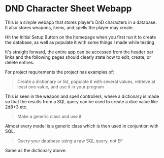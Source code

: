 # DND Character Sheet Webapp
This is a simple webapp that stores player's DnD characters in a database. It also stores weapons, items, and spells the player may create.

Hit the Initial Setup Button on the homepage when you first run it to create the database, as well as populate it with some things I made while testing.

It's straight forward, the entire app can be accessed from the header bar links and the following pages should clearly state how to edit, create, or delete entries.

For project requirements the project has examples of:

> Create a dictionary or list, populate it with several values, retrieve at least one value, and use it in your program

This is seen in the weapon and spell controllers, where a dictionary is made so that the results from a SQL query can be used to create a dice value like 2d8+3 etc.

> Make a generic class and use it

Almost every model is a generic class which is then used in conjuntion with SQL.

> Query your database using a raw SQL query, not EF

Same as the dictionary above.